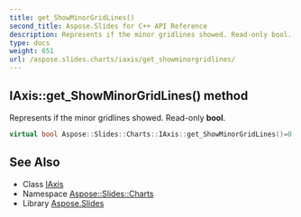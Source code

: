 ```yaml
---
title: get_ShowMinorGridLines()
second_title: Aspose.Slides for C++ API Reference
description: Represents if the minor gridlines showed. Read-only bool.
type: docs
weight: 651
url: /aspose.slides.charts/iaxis/get_showminorgridlines/
---
```

## IAxis::get_ShowMinorGridLines() method


Represents if the minor gridlines showed. Read-only **bool**.

```cpp
virtual bool Aspose::Slides::Charts::IAxis::get_ShowMinorGridLines()=0
```

## See Also

* Class [IAxis](../)
* Namespace [Aspose::Slides::Charts](../../)
* Library [Aspose.Slides](../../../)